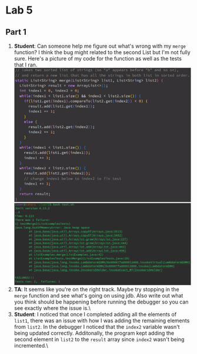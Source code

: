 # Lab 5
## Part 1
1) **Student**: Can someone help me figure out what's wrong with my `merge` function? I think the bug might related to the second List but I'm not fully sure. Here's a picture of my code for the function as well as the tests that I ran.\
  ![merge function](merge.png)\
  ![test functions](test.png)
2) **TA**: It seems like you're on the right track. Maybe try stopping in the `merge` function and see what's going on using jdb. Also write out what you think should be happening before running the debugger so you can see exactly where the issue is.\
3) **Student**: I noticed that once I completed adding all the elements of `list1`, there was an issue with how I was adding the remaining elements from `list2`. In the debugger I noticed that the `index2` variable wasn't being updated correctly. Additonally, the program kept adding the second element in `list2` to the `result` array since `index2` wasn't being incremented.\
   
